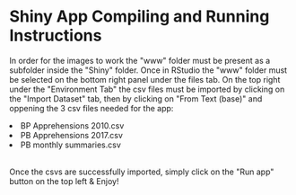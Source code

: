 # Shiny App Compiling and Running Instructions

In order for the images to work the "www" folder must be present as a subfolder inside the "Shiny" folder.
Once in RStudio the "www" folder must be selected on the bottom right panel under the files tab.
On the top right under the "Environment Tab" the csv files must be imported by clicking on the "Import Dataset" tab, then by clicking on "From Text (base)" and oppening the 3 csv files needed for the app:

   <li>
      BP Apprehensions 2010.csv
   </li>
   <li>
      PB Apprehensions 2017.csv
   </li>
   <li>
      PB monthly summaries.csv
   </li>
    


<br>

Once the csvs are successfully imported,
simply click on the "Run app" button on the top left & Enjoy!
